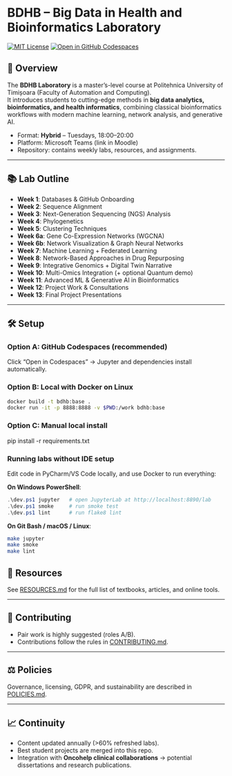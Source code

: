 # BDHB – Big Data in Health and Bioinformatics Laboratory

[![MIT License](https://img.shields.io/badge/License-MIT-green.svg)](LICENSE)
[![Open in GitHub Codespaces](https://img.shields.io/badge/Codespaces-Open-blue?logo=github)](https://github.com/codespaces/new?hide_repo_select=true&ref=main&repo=bozdogalex/BDHB-lab)

## 📖 Overview
The **BDHB Laboratory** is a master’s-level course at Politehnica University of Timișoara (Faculty of Automation and Computing).  
It introduces students to cutting-edge methods in **big data analytics, bioinformatics, and health informatics**, combining classical bioinformatics workflows with modern machine learning, network analysis, and generative AI.

- Format: **Hybrid** – Tuesdays, 18:00–20:00  
- Platform: Microsoft Teams (link in Moodle)  
- Repository: contains weekly labs, resources, and assignments.

---

## 📚 Lab Outline
- **Week 1**: Databases & GitHub Onboarding  
- **Week 2**: Sequence Alignment  
- **Week 3**: Next-Generation Sequencing (NGS) Analysis  
- **Week 4**: Phylogenetics  
- **Week 5**: Clustering Techniques  
- **Week 6a**: Gene Co-Expression Networks (WGCNA)  
- **Week 6b**: Network Visualization & Graph Neural Networks  
- **Week 7**: Machine Learning + Federated Learning  
- **Week 8**: Network-Based Approaches in Drug Repurposing  
- **Week 9**: Integrative Genomics + Digital Twin Narrative  
- **Week 10**: Multi-Omics Integration (+ optional Quantum demo)  
- **Week 11**: Advanced ML & Generative AI in Bioinformatics  
- **Week 12**: Project Work & Consultations  
- **Week 13**: Final Project Presentations  

---

## 🛠️ Setup

### Option A: GitHub Codespaces (recommended)
Click “Open in Codespaces” → Jupyter and dependencies install automatically.  

### Option B: Local with Docker on Linux
```bash
docker build -t bdhb:base .
docker run -it -p 8888:8888 -v $PWD:/work bdhb:base
```
### Option C: Manual local install
pip install -r requirements.txt

### Running labs without IDE setup
Edit code in PyCharm/VS Code locally, and use Docker to run everything:

**On Windows PowerShell**:
```powershell
.\dev.ps1 jupyter   # open JupyterLab at http://localhost:8890/lab
.\dev.ps1 smoke     # run smoke test
.\dev.ps1 lint      # run flake8 lint
```

**On Git Bash / macOS / Linux**:
```bash
make jupyter
make smoke
make lint
```

## 📂 Resources
See [RESOURCES.md](RESOURCES.md) for the full list of textbooks, articles, and online tools.  

---

## 🤝 Contributing
- Pair work is highly suggested (roles A/B).  
- Contributions follow the rules in [CONTRIBUTING.md](CONTRIBUTING.md).  

---

## ⚖️ Policies
Governance, licensing, GDPR, and sustainability are described in [POLICIES.md](POLICIES.md).  

---

## 📈 Continuity
- Content updated annually (>60% refreshed labs).  
- Best student projects are merged into this repo.  
- Integration with **Oncohelp clinical collaborations** → potential dissertations and research publications.  

